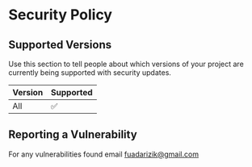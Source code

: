 # Security Policy

## Supported Versions

Use this section to tell people about which versions of your project are
currently being supported with security updates.

| Version | Supported          |
| ------- | ------------------ |
|   All   | :white_check_mark: |

## Reporting a Vulnerability

For any vulnerabilities found email fuadarizik@gmail.com


